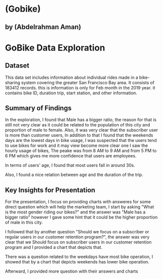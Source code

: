 # (Gobike)
## by (Abdelrahman Aman)


# GoBike Data Exploration


## Dataset

This data set includes information about individual rides made in a bike-sharing system covering the greater San Francisco Bay area.
It consists of 183412 records. this is information is only for Feb month in the 2019 year. it contains bike ID, duration trip, start station, and other information. 



## Summary of Findings

In the exploration,
I found that Male has a bigger ratio, the reason for that is still not very clear as it could be related to the population of this city and proportion of male to female.
Also, it was very clear that the subscriber user is more than customer users,
In addition to that I found that the weekends days are the lowest days in bike usage,
I was suspected that the users tend to use bikes for work and it may view become more clear one I saw the hourly usage of bikes,
The peake was from 8 AM to 9 AM and from 5 PM to 6 PM which gives me more confidence that users are employees. 

In terms of users' age, I found that most users fall in around 30s.

Also, I found a nice relation between age and the duration of the trip.


## Key Insights for Presentation

For the presentation, I focus on providing charts with answeres for some direct question which will help the marketing team, I start by asking "What is the most gender riding our bikes?" and the answer was "Male has a bigger ratio" however I gave some hint that it could be the higher proportion of male in this city.

I followed that by another question "Should we focus on a subscriber or regular users in our customer retention program?", the answer was very clear that we Should focus on subscriber users in our customer retention program and I provided a chart that depicts that. 

There was a question related to the weekdays have most bike operation, I showed that by a chart that depicts weekends has lower bike operation. 

Afterward, I provided more question with their answers and charts  

